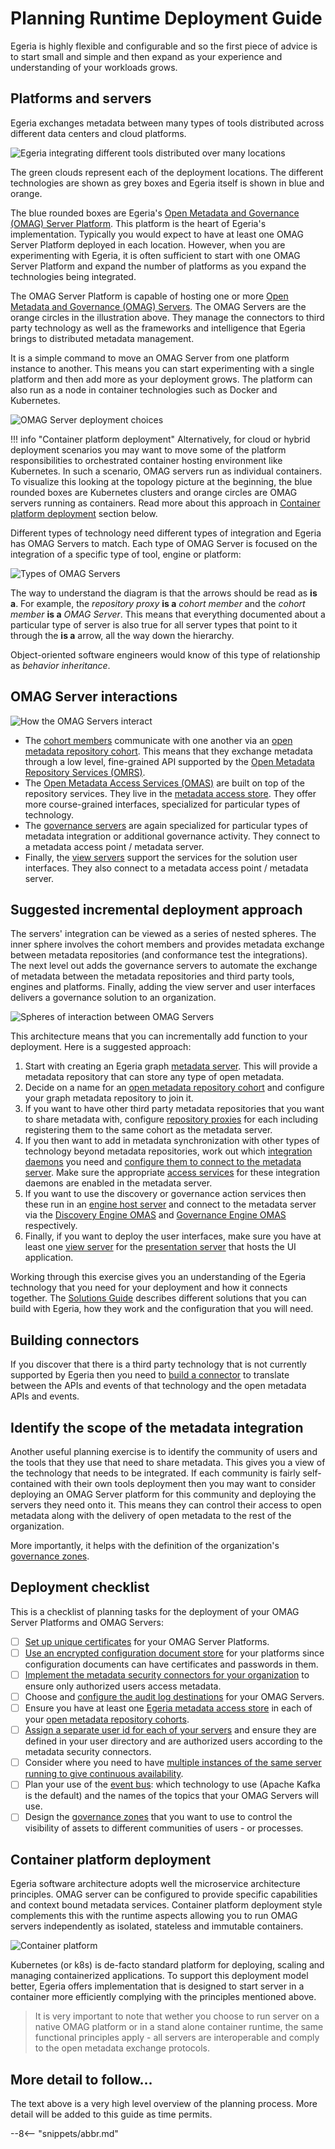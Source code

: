 <!-- SPDX-License-Identifier: CC-BY-4.0 -->
<!-- Copyright Contributors to the Egeria project 2020. -->

# Planning Runtime Deployment Guide

Egeria is highly flexible and configurable and so the first piece of advice is to start small and simple and then expand as your experience and understanding of your workloads grows.

## Platforms and servers

Egeria exchanges metadata between many types of tools distributed across different data centers and cloud platforms.

![Egeria integrating different tools distributed over many locations](/introduction/egeria-distributed-operation.svg)

The green clouds represent each of the deployment locations. The different technologies are shown as grey boxes and Egeria itself is shown in blue and orange.

The blue rounded boxes are Egeria's [Open Metadata and Governance (OMAG) Server Platform](/concepts/omag-server-platform). This platform is the heart of Egeria's implementation.  Typically you would expect to have at least one OMAG Server Platform deployed in each location. However,
when you are experimenting with Egeria, it is often sufficient to start with one OMAG Server Platform and expand the number of platforms as you expand the technologies being integrated.

The OMAG Server Platform is capable of hosting one or more [Open Metadata and Governance (OMAG) Servers](/concepts/omag-server). The OMAG Servers are the orange circles in the illustration above. They manage the connectors to third party technology as well as the frameworks and intelligence that Egeria brings to distributed metadata management.

It is a simple command to move an OMAG Server from one platform instance to another. This means you can start experimenting with a single platform and then add more as your deployment grows. The platform can also run as a node in container technologies such as Docker and Kubernetes.

![OMAG Server deployment choices](/concepts/egeria-operations-server-choices-no-description.svg)

!!! info "Container platform deployment"
    Alternatively, for cloud or hybrid deployment scenarios you may want to move some of the platform responsibilities to orchestrated container hosting environment like Kubernetes. In such a scenario, OMAG servers run as individual containers. To visualize this looking at the topology picture at the beginning, the blue rounded boxes are Kubernetes clusters and orange circles are OMAG servers running as containers. Read more about this approach in [Container platform deployment](#container-platform-deployment) section below.

Different types of technology need different types of integration and Egeria has OMAG Servers to match. Each type of OMAG Server is focused on the integration of a specific type of tool, engine or platform:

![Types of OMAG Servers](/concepts/types-of-omag-servers.svg)

The way to understand the diagram is that the arrows should be read as **is a**.  For example, the *repository proxy* **is a** *cohort member* and the *cohort member* **is a** *OMAG Server*. This means that everything documented about a particular type of server is also true for all server types that point to it through the **is a** arrow, all the way down the hierarchy.

Object-oriented software engineers would know of this type of relationship as *behavior inheritance*.

## OMAG Server interactions

![How the OMAG Servers interact](/concepts/omag-server-ecosystem.svg)

- The [cohort members](/concepts/cohort-members) communicate with one another via an [open metadata repository cohort](/services/omrs/cohort). This means that they exchange metadata through a low level, fine-grained API supported by the [Open Metadata Repository Services (OMRS)](/services/omrs).
- The [Open Metadata Access Services (OMAS)](/services/omas) are built on top of the repository services. They live in the [metadata access store](/concepts/metadata-access-store). They offer more course-grained interfaces, specialized for particular types of technology.
- The [governance servers](/concepts/governance-server) are again specialized for particular types of metadata integration or additional governance activity. They connect to a metadata access point / metadata server.
- Finally, the [view servers](/concepts/view-server) support the services for the solution user interfaces. They also connect to a metadata access point / metadata server.

## Suggested incremental deployment approach

The servers' integration can be viewed as a series of nested spheres. The inner sphere involves the cohort members and provides metadata exchange between metadata repositories (and conformance test the integrations). The next level out adds the governance servers to automate the exchange of metadata between the metadata repositories and third party tools, engines and platforms. Finally, adding the view server and user interfaces delivers a governance solution to an organization.

![Spheres of interaction between OMAG Servers](omag-server-integration-spheres.png)

This architecture means that you can incrementally add function to your deployment. Here is a suggested approach:

1. Start with creating an Egeria graph [metadata server](/guides/admin/servers/configuring-a-metadata-access-store). This will provide a metadata repository that can store any type of open metadata.
2. Decide on a name for an [open metadata repository cohort](/services/omrs/cohort) and configure your graph metadata repository to join it.
3. If you want to have other third party metadata repositories that you want to share metadata with, configure [repository proxies](/guides/admin/servers/configuring-a-repository-proxy) for each including registering them to the same cohort as the metadata server.
4. If you then want to add in metadata synchronization with other types of technology beyond metadata repositories, work out which [integration daemons](/concepts/integration-daemon) you need and [configure them to connect to the metadata server](/guides/admin/servers/configuring-an-integration-daemon). Make sure the appropriate [access services](/services/omas) for these integration daemons are enabled in the metadata server.
5. If you want to use the discovery or governance action services then these run in an [engine host server](/concepts/engine-host) and connect to the metadata server via the [Discovery Engine OMAS](/services/omas/discovery-engine) and [Governance Engine OMAS](/services/omas/governance-engine) respectively.
6. Finally, if you want to deploy the user interfaces, make sure you have at least one [view server](/concepts/view-server) for the [presentation server](/concepts/presentation-server) that hosts the UI application.

Working through this exercise gives you an understanding of the Egeria technology that you need for your deployment and how it connects together. The [Solutions Guide](/introduction/patterns) describes different solutions that you can build with Egeria, how they work and the configuration that you will need.

## Building connectors

If you discover that there is a third party technology that is not currently supported by Egeria then you need to [build a connector](/guides/developer/guide) to translate between the APIs and events of that technology and the open metadata APIs and events.

## Identify the scope of the metadata integration

Another useful planning exercise is to identify the community of users and the tools that they use that need to share metadata. This gives you a view of the technology that needs to be integrated. If each community is fairly self-contained with their own tools deployment then you may want to consider deploying an OMAG Server platform for this community and deploying the servers they need onto it. This means they can control  their access to open metadata along with the delivery of open metadata to the rest of the organization.

More importantly, it helps with the definition of the organization's [governance zones](/concepts/governance-zone).

## Deployment checklist

This is a checklist of planning tasks for the deployment of your OMAG Server Platforms and OMAG Servers:

- [ ] [Set up unique certificates](/guides/admin/configuring-the-omag-server-platform/#transport-layer-security-tls) for your OMAG Server Platforms.
- [ ] [Use an encrypted configuration document store](/guides/admin/configuring-the-omag-server-platform/#configuration-store) for your platforms since configuration documents can have certificates and passwords in them.
- [ ] [Implement the metadata security connectors for your organization](/features/metdata-security/overview) to ensure only authorized users access metadata.
- [ ] Choose and [configure the audit log destinations](/guides/admin/servers/configuring-a-metadata-access-store/#configure-the-audit-log) for your OMAG Servers.
- [ ] Ensure you have at least one [Egeria metadata access store](/guides/admin/servers/configuring-a-metadata-access-store/#configure-the-local-repository) in each of your [open metadata repository cohorts](/services/omrs/cohort).
- [ ] [Assign a separate user id for each of your servers](/guides/admin/servers/configuring-a-metadata-access-store/#set-the-servers-user-id-and-optional-password) and ensure they are defined in your user directory and are authorized users according to the metadata security connectors.
- [ ] Consider where you need to have [multiple instances of the same server running to give continuous availability](/guides/admin/guide).
- [ ] Plan your use of the [event bus](/concepts/event-bus): which technology to use (Apache Kafka is the default) and the names of the topics that your OMAG Servers will use.
- [ ] Design the [governance zones](/concepts/governance-zone) that you want to use to control the visibility of assets to different communities of users - or processes.

## Container platform deployment

Egeria software architecture adopts well the microservice architecture principles. OMAG server can be configured to provide specific capabilities and context bound metadata services. Container platform deployment style complements this with the runtime aspects allowing you to run OMAG servers independently as isolated, stateless and immutable containers.

![Container platform](/guides/planning/runtime/container-deployment.svg)

Kubernetes (or k8s) is de-facto standard platform for deploying, scaling and managing containerized applications. To support this deployment model better, Egeria offers implementation that is designed to start server in a container more efficiently complying with the principles mentioned above.

> It is very important to note that wether you choose to run server on a native OMAG platform or in a stand alone container runtime, the same functional principles apply - all servers are interoperable and comply to the open metadata exchange protocols.

## More detail to follow...

The text above is a very high level overview of the planning process. More detail will be added to this guide as time permits.

--8<-- "snippets/abbr.md"
